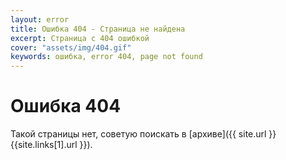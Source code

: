 ```yaml
---
layout: error
title: Ошибка 404 - Страница не найдена
excerpt: Страница с 404 ошибкой
cover: "assets/img/404.gif"
keywords: ошибка, error 404, page not found
---
```


# Ошибка 404

Такой страницы нет, советую поискать в [архиве]({{ site.url }}{{site.links[1].url }}).